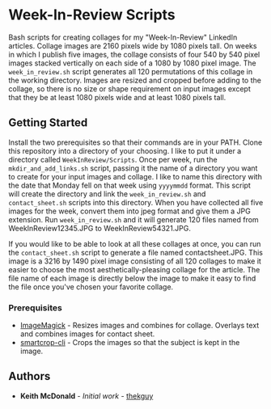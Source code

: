 # Week-In-Review Scripts

Bash scripts for creating collages for my "Week-In-Review" LinkedIn articles. Collage images are 2160 pixels wide by 1080 pixels tall. On weeks in which I publish five images, the collage consists of four 540 by 540 pixel images stacked vertically on each side of a 1080 by 1080 pixel image. The `week_in_review.sh` script generates all 120 permutations of this collage in the working directory. Images are resized and cropped before adding to the collage, so there is no size or shape requirement on input images except that they be at least 1080 pixels wide and at least 1080 pixels tall.

## Getting Started

Install the two prerequisites so that their commands are in your PATH. Clone this repository into a directory of your choosing. I like to put it under a directory called `WeekInReview/Scripts`. Once per week, run the `mkdir_and_add_links.sh` script, passing it the name of a directory you want to create for your input images and collage. I like to name this directory with the date that Monday fell on that week using `yyyymmdd` format. This script will create the directory and link the `week_in_review.sh` and `contact_sheet.sh` scripts into this directory. When you have collected all five images for the week, convert them into jpeg format and give them a JPG extension. Run `week_in_review.sh` and it will generate 120 files named from WeekInReview12345.JPG to WeekInReview54321.JPG.

If you would like to be able to look at all these collages at once, you can run the `contact_sheet.sh` script to generate a file named contactsheet.JPG. This image is a 3216 by 1490 pixel image consisting of all 120 collages to make it easier to choose the most aesthetically-pleasing collage for the article. The file name of each image is directly below the image to make it easy to find the file once you've chosen your favorite collage.

### Prerequisites

* [ImageMagick](https://www.imagemagick.org/script/index.php) - Resizes images and combines for collage. Overlays text and combines images for contact sheet.
* [smartcrop-cli](https://github.com/jwagner/smartcrop-cli) - Crops the images so that the subject is kept in the image.

## Authors

* **Keith McDonald** - *Initial work* - [thekguy](https://github.com/thekguy)
